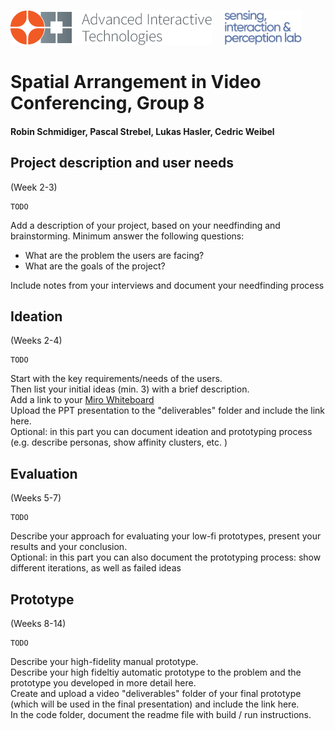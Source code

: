 <p align="left" width="100%">
  <img height="56" src="img/logo-ait.png"> &nbsp; &nbsp;
  <img height="56" src="img/eth-sip-3l.png">     
</p>

# Spatial Arrangement in Video Conferencing, Group 8
#### Robin Schmidiger, Pascal Strebel, Lukas Hasler, Cedric Weibel

## Project description and user needs
(Week 2-3)

    TODO
Add a description of your project, based on your needfinding and brainstorming. Minimum answer the following questions: 
- What are the problem the users are facing?
- What are the goals of the project?

Include notes from your interviews and document your needfinding process 

## Ideation
(Weeks 2-4)

    TODO
Start with the key requirements/needs of the users.  
Then list your initial ideas (min. 3) with a brief description.  
Add a link to your [Miro Whiteboard](https://www.miro.com)  
Upload the PPT presentation to the "deliverables" folder and include the link here.  
Optional: in this part you can document ideation and prototyping process (e.g. describe personas, show affinity clusters, etc. )  
    
## Evaluation
(Weeks 5-7)

    TODO
Describe your approach for evaluating your low-fi prototypes, present your results and your conclusion.  
Optional: in this part you can also document the prototyping process: show different iterations, as well as failed ideas  

## Prototype
(Weeks 8-14)

    TODO
Describe your high-fidelity manual prototype.  
Describe your high fideltiy automatic prototype to the problem and the prototype you developed in more detail here.  
Create and upload a video "deliverables" folder of your final prototype (which will be used in the final presentation) and include the link here.  
In the code folder, document the readme file with build / run instructions.
